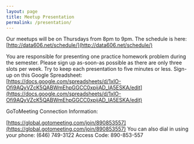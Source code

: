 ```yaml
---
layout: page
title: Meetup Presentation
permalink: /presentation/
---
```


Our meetups will be on Thursdays from 8pm to 9pm. The schedule is here: [http://data606.net/schedule/](http://data606.net/schedule/)

You are responsible for presenting one practice homework problem during the semester. Please sign up as-soon-as possible as there are only three slots per week. Try to keep each presentation to five minutes or less. Sign-up on this Google Spreadsheet: [https://docs.google.com/spreadsheets/d/1xIO-Ofi9AQyVZcK5QABWmEhpGGCC0xpijAD_IA5ESKA/edit](https://docs.google.com/spreadsheets/d/1xIO-Ofi9AQyVZcK5QABWmEhpGGCC0xpijAD_IA5ESKA/edit)

GoToMeeting Connection Information:

[https://global.gotomeeting.com/join/890853557](https://global.gotomeeting.com/join/890853557)
You can also dial in using your phone: (646) 749-3122
Access Code: 890-853-557
